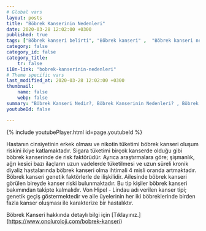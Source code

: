 ```yaml
---
# Global vars
layout: posts
title: "Böbrek Kanserinin Nedenleri"
date: 2020-03-28 12:02:00 +0300
published: true
tags: ["Böbrek kanseri belirti", "Böbrek kanseri" ,  "Böbrek kanseri nedir", "Böbrek kanserinin nedeni", "Böbrek kanseri erken teşhis", "Böbrek kanseri tümör büyüklüğü", "Böbrek kisti nedir", "Parsiyel Nefrektomi", "Böbrek kanseri komplikasyonu", "Böbrek Kanseri Ameliyatı Sonrası" , "Böbrek Kanseri Ameliyatı yan etkileri" ,"Böbreğin görevi nedir" , "Böbrek kanseri belirti" , "Böbrek kanseri teşhis", "Böbrek Kanseri Ameliyatı", "Parsiyel Nefrektomi nedir" , "Parsiyel nefrektomi ameliyatı" ,"Böbrek kanseri açık ameliyatı" , " Böbrek kanseri kapalı ameliyatı" , "Radikal nefrektomi ameliyatı" , "Radikal nefrektomi"]
category: false
category_id: false
category_title:
    tr: false
i18n-link: "bobrek-kanserinin-nedenleri"
# Theme specific vars
last_modified_at: 2020-03-28 12:02:00 +0300
thumbnail:
    name: false
    webp: false
summary: "Böbrek Kanseri Nedir?, Böbrek Kanserinin Nedenleri? , Böbrek Kanseri Belirtileri, Böbrek Kanserinde Erken Teşhis, Böbrek Kisti Nedir?, Böbrek Kanserinde Tümör Büyüklüğü, Böbrek Kanseri Ameliyatı, Parsiyel Nefrektomi Nedir?, Parsiyel Nefrektomi Ameliyatı, Böbrek Kanseri Ameliyatı Sonrası?,  Radikal Nefrektomi Ameliyatı?"
youtubeId: false

---
```

{% include youtubePlayer.html id=page.youtubeId %}




Hastanın cinsiyetinin erkek olması ve nikotin tüketimi böbrek kanseri oluşum riskini ikiye katlamaktadır. Sigara tüketimi birçok kanserde olduğu gibi böbrek kanserinde de risk faktörüdür. Ayrıca araştırmalara göre; şişmanlık, ağrı kesici bazı ilaçların uzun vadelerde tüketilmesi ve uzun süreli kronik diyaliz hastalarında böbrek kanseri olma ihtimali 4 misli oranda artmaktadır.
Böbrek kanseri genetik faktörlerle de ilişkilidir. Ailesinde böbrek kanseri görülen bireyde kanser riski bulunmaktadır. Bu tip kişiler böbrek kanseri bakımından takipte kalmalıdır. Von Hipel - Lindau adı verilen kanser tipi; genetik geçiş göstermektedir ve aile üyelerinin her iki böbreklerinde birden fazla kanser oluşması ile karakterize bir hastalıktır.


Böbrek Kanseri hakkında detaylı bilgi için [Tıklayınız.] (https://www.onoluroloji.com/bobrek-kanseri)
